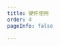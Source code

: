 ```yaml
---
title: 硬件使用
order: 4
pageInfo: false

---
```

<VidStack
  src="https://files.vidstack.io/sprite-fight/720p.mp4"
  poster="https://files.vidstack.io/sprite-fight/poster.webp"
/>